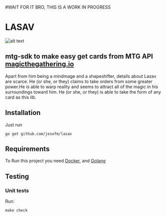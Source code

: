 #WAIT FOR IT BRO, THIS IS A WORK IN PROGRESS

# LASAV

![alt text](https://i.pinimg.com/originals/9e/7f/c1/9e7fc1f9d4dec053fb095a3890a64eea.jpg)

## mtg-sdk to make easy get cards from MTG API  [magicthegathering.io](https://magicthegathering.io/)

Apart from him being a mindmage and a shapeshifter, details about Lazav are scarce. He (or she, or they) claims to take orders from some greater power.He is able to warp reality and seems to attract all of the magic in his surroundings toward him. He (or she, or they) is able to take the form of any card as this lib.

## Installation

Just run

`go get github.com/josofm/lasav`


## Requirements

To Run this project you need [Docker](https://www.docker.com/),  and [Golang](https://golang.org/doc/install)


## Testing

### Unit tests

Run:

```
make check
```